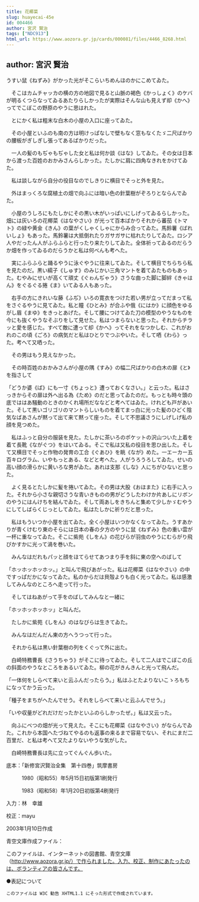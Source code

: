 ```yaml
---
title: 花椰菜
slug: huayecai-45e
id: 004466
author: 宮沢 賢治
tags: ["NDC913"]
html_url: https://www.aozora.gr.jp/cards/000081/files/4466_8268.html
---
```


## author: 宮沢 賢治

うすい鼠《ねずみ》がかった光がそこらいちめんほのかにこめてゐた。

　そこはカムチャッカの横の方の地図で見ると山脈の褐色《かっしょく》のケバが明るくつらなってゐるあたりらしかったが実際はそんな山も見えず却《かへ》ってでこぼこの野原のやうに思はれた。

　とにかく私は粗末な白木の小屋の入口に座ってゐた。

　その小屋といふのも南の方は明けっぱなしで壁もなく窓もなくたゞ二尺ばかりの腰板がぎしぎし張ってあるばかりだった。

　一人の髪のもぢゃもぢゃした女と私は何か談《はな》してゐた。その女は日本から渡った百姓のおかみさんらしかった。たしかに肩に四角なきれをかけてゐた。

　私は談しながら自分の役目なのでしきりに横目でそっと外を見た。

　外はまっくろな腐植土の畑で向ふには暗い色の針葉樹がぞろりとならんでゐた。

　小屋のうしろにもたしかにその黒い木がいっぱいにしげってゐるらしかった。畑には灰いろの花椰菜《はなやさい》が光って百本ばかりそれから蕃茄《トマト》の緑や黄金《きん》の葉がくしゃくしゃにからみ合ってゐた。馬鈴薯《ばれいしょ》もあった。馬鈴薯は大抵倒れたりガサガサに枯れたりしてゐた。ロシア人やだったん人がふらふらと行ったり来たりしてゐた。全体祈ってゐるのだらうか畑を作ってゐるのだらうかと私は何べんも考へた。

　実にふらふらと踊るやうに泳ぐやうに往来してゐた。そして横目でちらちら私を見たのだ。黒い繻子《しゅす》のみじかい三角マントを着てゐたものもあった。むやみにせいが高くて頑丈《ぐゎんぢゃう》さうな曲った脚に脚絆《きゃはん》をぐるぐる捲《ま》いてゐる人もあった。

　右手の方にきれいな藤《ふぢ》いろの寛衣をつけた若い男が立ってだまって私をさぐるやうに見てゐた。私と瞳《ひとみ》が合ふや俄《にはか》に顔色をゆるがし眉《まゆ》をきっとあげた。そして腰につけてゐた刀の模型のやうなものを今にも抜くやうなそぶりをして見せた。私はつまらないと思った。それからチラッと愛を感じた。すべて敵に遭って却《かへ》ってそれをなつかしむ、これがおれのこの頃《ごろ》の病気だと私はひとりでつぶやいた。そして哂《わら》った。考へて又哂った。

　その男はもう見えなかった。

　その時百姓のおかみさんが小屋の隅《すみ》の幅二尺ばかりの白木の扉《と》を指さして

「どうか婆《ば》にも一寸《ちょっと》遭っておくなさい。」と云った。私はさっきからその扉は外へ出る為《ため》のだと思ってゐたのだ。もっとも時々頭の底でははあ騒動のときのかくれ場所だななどと考へてはゐた。けれども戸があいた。そして黒いゴリゴリのマントらしいものを着てまっ白に光った髪のひどく陰気なばあさんが黙って出て来て黙って座った。そして不思議さうにしげしげ私の顔を見つめた。

　私はふっと自分の服装を見た。たしかに茶いろのポケットの沢山ついた上着を着て長靴《ながぐつ》をはいてゐる。そこで私は又私の役目を思ひ出した。そして又横目でそっと作物の発育の工合《ぐあひ》を眺《なが》めた。一エーカー五百キログラム、いやもっとある、などと考へた。人がうろうろしてゐた。せいの高い顔の滑らかに黄いろな男がゐた。あれは支那《しな》人にちがひないと思った。

　よく見るとたしかに髪を捲いてゐた。その男は大股《おほまた》に右手に入った。それから小さな親切さうな青いきものの男がどうしたわけか片あしにリボンのやうにはんけちを結んでゐた。そして両あしをきちんと集めて少しかゞむやうにしてしばらくじっとしてゐた。私はたしかに祈りだと思った。

　私はもういつか小屋を出てゐた。全く小屋はいつかなくなってゐた。うすあかりが青くけむり東のそらには日本の春の夕方のやうに鼠《ねずみ》色の重い雲が一杯に重なってゐた。そこに紫苑《しをん》の花びらが羽虫のやうにむらがり飛びかすかに光って渦を巻いた。

　みんなはだれもパッと顔をほてらせてあつまり手を斜に東の空へのばして

「ホッホッホッホッ。」と叫んで飛びあがった。私は花椰菜《はなやさい》の中ですっぱだかになってゐた。私のからだは貝殻よりも白く光ってゐた。私は感激してみんなのところへ走って行った。

　そしてはねあがって手をのばしてみんなと一緒に

「ホッホッホッホッ」と叫んだ。

　たしかに紫苑《しをん》のはなびらは生きてゐた。

　みんなはだんだん東の方へうつって行った。

　それから私は黒い針葉樹の列をくぐって外に出た。

　白崎特務曹長《さうちゃう》がそこに待ってゐた。そして二人はでこぼこの丘の斜面のやうなところをあるいてゐた。柳の花がきんきんと光って飛んだ。

「一体何をしらべて来いと云ふんだったらう。」私はふとたよりないこゝろもちになってかう云った。

「種子をまちがへたんでせう。それをしらべて来いと云ふんでせう。」

「いや収量がどれだけだったかといふのらしかったぜ。」私は又云った。

　向ふにベつの畑が光って見えた。そこにも花椰菜《はなやさい》がならんでゐた。これから本国へたづねてやるのも返事の来るまで容易でない、それにまだ二百里だ、と私は考へて又たよりないやうな気がした。

　白崎特務曹長は先に立ってぐんぐん歩いた。













底本：「新修宮沢賢治全集　第十四巻」筑摩書房


　　　1980（昭和55）年5月15日初版第1刷発行

　　　1983（昭和58）年1月20日初版第4刷発行

入力：林　幸雄

校正：mayu

2003年1月10日作成

青空文庫作成ファイル：

このファイルは、インターネットの図書館、青空文庫（http://www.aozora.gr.jp/）で作られました。入力、校正、制作にあたったのは、ボランティアの皆さんです。











●表記について


	このファイルは W3C 勧告 XHTML1.1 にそった形式で作成されています。
